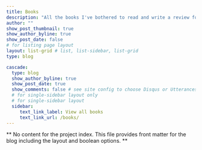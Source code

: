 ```yaml
---
title: Books
description: "All the books I've bothered to read and write a review for."
author: ""
show_post_thumbnail: true
show_author_byline: true
show_post_date: false
# for listing page layout
layout: list-grid # list, list-sidebar, list-grid
type: blog

cascade:    
  type: blog
  show_author_byline: true
  show_post_date: true
  show_comments: false # see site config to choose Disqus or Utterances
  # for single-sidebar layout only
  # for single-sidebar layout
  sidebar:
     text_link_label: View all books
     text_link_url: /books/
---
```


** No content for the project index. This file provides front matter for the blog including the layout and boolean options. **
